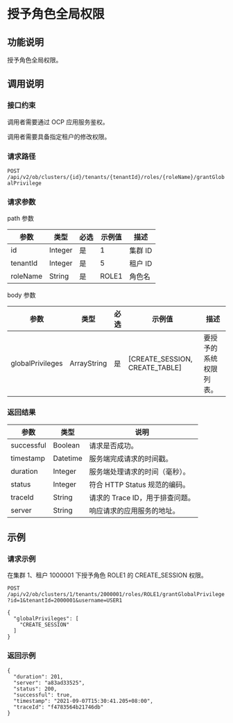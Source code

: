 授予角色全局权限 
=============================



功能说明 
-------------------------

授予角色全局权限。

调用说明 
-------------------------

### 接口约束 

调用者需要通过 OCP 应用服务鉴权。

调用者需要具备指定租户的修改权限。

### 请求路径 

`POST /api/v2/ob/clusters/{id}/tenants/{tenantId}/roles/{roleName}/grantGlobalPrivilege`

### 请求参数 

path 参数


|    参数    |   类型    | 必选 |  示例值  |  描述   |
|----------|---------|----|-------|-------|
| id       | Integer | 是  | 1     | 集群 ID |
| tenantId | Integer | 是  | 5     | 租户 ID |
| roleName | String  | 是  | ROLE1 | 角色名   |



body 参数


|        参数        |     类型      | 必选 |               示例值                |                                                                                   描述                                                                                   |
|------------------|-------------|----|----------------------------------|------------------------------------------------------------------------------------------------------------------------------------------------------------------------|
| globalPrivileges | ArrayString | 是  | \[CREATE_SESSION, CREATE_TABLE\] | 要授予的系统权限列表。   |



### 返回结果 



|     参数     |    类型    |          说明           |
|------------|----------|-----------------------|
| successful | Boolean  | 请求是否成功。               |
| timestamp  | Datetime | 服务端完成请求的时间戳。          |
| duration   | Integer  | 服务端处理请求的时间（毫秒）。       |
| status     | Integer  | 符合 HTTP Status 规范的编码。 |
| traceId    | String   | 请求的 Trace ID，用于排查问题。  |
| server     | String   | 响应请求的应用服务的地址。         |



示例 
-----------------------

### 请求示例 

在集群 1、租户 1000001 下授予角色 ROLE1 的 CREATE_SESSION 权限。

`POST /api/v2/ob/clusters/1/tenants/2000001/roles/ROLE1/grantGlobalPrivilege?id=1&tenantId=2000001&username=USER1`

```unknow
{
  "globalPrivileges": [
    "CREATE_SESSION"
  ]
}
```



### 返回示例 

```unknow
{
  "duration": 201,
  "server": "a83ad33525",
  "status": 200,
  "successful": true,
  "timestamp": "2021-09-07T15:30:41.205+08:00",
  "traceId": "f4783564b21746db"
}
```


